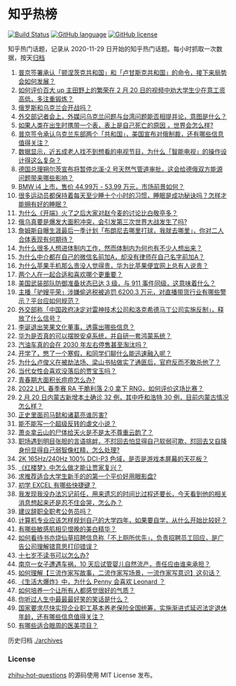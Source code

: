 # 知乎热榜
[![Build Status](https://github.com/ToWeLong/zhihu-hot-questions/workflows/CI/badge.svg)](https://github.com/ToWeLong/zhihu-hot-questions/actions)
[![GitHub language](https://img.shields.io/badge/language-golang-orange.svg)](https://golang.org/)
[![GitHub license](https://img.shields.io/github/license/ToWeLong/zhihu-hot-questions)](https://github.com/ToWeLong/zhihu-hot-questions/blob/main/LICENSE)

知乎热门话题，记录从 2020-11-29 日开始的知乎热门话题。每小时抓取一次数据，按天[归档](./archives)

<!-- BEGIN -->

1. [普京签署承认「顿涅茨克共和国」和「卢甘斯克共和国」的命令，接下来局势会如何发展？](https://www.zhihu.com/question/517959142)
1. [如何评价百大 up 主田野上的繁荣在 2 月 20 日的视频中劝大学生少在意工资高低，多注重锻炼？](https://www.zhihu.com/question/517647211)
1. [俄罗斯和乌克兰会开战吗？](https://www.zhihu.com/question/516197449)
1. [外交部记者会上，外媒问乌克兰问题与台湾问题能否相提并论，意图是什么？](https://www.zhihu.com/question/518075946)
1. [如果人类在出生时携带一个表，表上是自己死亡的原因 ，世界会怎么样?](https://www.zhihu.com/question/517707690)
1. [普京签令承认乌克兰东部两个「共和国」，美国宣布对俄制裁，还有哪些信息值得关注？](https://www.zhihu.com/question/517965302)
1. [数据显示，近五成老人找不到想看的电视节目，为什么「智能电视」的操作设计得这么复杂？](https://www.zhihu.com/question/512485525)
1. [德国总理朔尔茨宣布将暂停北溪-2 号天然气管道审批，这会给德俄双方能源问题带来哪些影响？](https://www.zhihu.com/question/518091462)
1. [BMW i4 上市，售价 44.99万 - 53.99 万元，市场前景如何？](https://www.zhihu.com/question/517993482)
1. [很多运动员都保持着每天至少睡十个小时的习惯，睡眠是成功秘诀吗？怎样才能拥有好的睡眠？](https://www.zhihu.com/question/516894584)
1. [为什么《开端》火了之后大家对赵今麦的讨论比白敬亭多？](https://www.zhihu.com/question/517776174)
1. [俄乌真要是爆发大面积冲突，会引发第三次世界大战发生了吗?](https://www.zhihu.com/question/517928804)
1. [詹姆斯自曝生涯最后一季计划「布朗尼去哪里打球，我就去哪里」，你对二人合体表现有何期待？](https://www.zhihu.com/question/517611113)
1. [为什么很多人想进体制内工作，然而体制内为何也有不少人想出来？](https://www.zhihu.com/question/517613131)
1. [为什么中介都在自己的微信名前加A，却没有律师在自己名字前加A？](https://www.zhihu.com/question/510255828)
1. [为什么苹果手机那么贵没人觉得贵，华为比苹果便宜网上总有人说贵？](https://www.zhihu.com/question/491815561)
1. [两个人在一起合适和喜欢哪个更重要？](https://www.zhihu.com/question/515511526)
1. [美国武装部队防御准备状态已达 3 级，与 911 事件同级，这意味着什么？](https://www.zhihu.com/question/517901354)
1. [主播「驴嫂平荣」涉嫌偷逃税被追罚 6200.3 万元，对直播带货行业有哪些警示？平台应如何规范？](https://www.zhihu.com/question/518053638)
1. [外交部称「中国政府决定对雷神技术公司和洛克希德马丁公司实施反制」，释放了什么信号？](https://www.zhihu.com/question/517837306)
1. [李诞退出笑果文化董事，透露出哪些信息？](https://www.zhihu.com/question/517793438)
1. [华为是否真的可以摆脱安卓系统，并自研一套鸿蒙系统？](https://www.zhihu.com/question/516012835)
1. [汽油车真的会在 2030 年左右停售甚至淘汰吗？](https://www.zhihu.com/question/478452945)
1. [开学了，憋了一个寒假，和同学们聊什么能迅速融入呢？](https://www.zhihu.com/question/518029663)
1. [为什么卢俊义在被劫法场、梁山书帖做实了通匪后，官府反而不敢杀他了？](https://www.zhihu.com/question/514136976)
1. [当代女性会喜欢没落后的贾宝玉吗？](https://www.zhihu.com/question/494211879)
1. [青春期大面积长痘痘怎么办?](https://www.zhihu.com/question/514572662)
1. [2022 LPL 春季赛 RA 干脆利落 2:0 拿下 RNG，如何评价这场比赛？](https://www.zhihu.com/question/518055472)
1. [2 月 20 日内蒙古新增本土确诊 32 例，其中呼和浩特 30 例，目前内蒙古情况怎么样？](https://www.zhihu.com/question/517766142)
1. [正史里面司马懿和诸葛亮谁厉害?](https://www.zhihu.com/question/515845698)
1. [能不能写一个超级反转的虐文小说？](https://www.zhihu.com/question/499747228)
1. [萧炎拿云山的尸体给天火是不是太不尊重云韵了？](https://www.zhihu.com/question/517599952)
1. [职场遇到明目张胆的言语挑衅，不怼回去怕显得自己软弱可欺，怼回去又自降身份显得自己弱智像杠精，怎么处理?](https://www.zhihu.com/question/517224781)
1. [2K 165Hz/240Hz 100% DCI-P3 色域，是否是游戏本屏幕的天花板？](https://www.zhihu.com/question/517305723)
1. [《红楼梦》中怎么做才能让贾家复兴？](https://www.zhihu.com/question/515324019)
1. [求推荐适合大学生新手的的第一个平价好用眼影盘?](https://www.zhihu.com/question/329977151)
1. [初学 EXCEL 有哪些快捷键？](https://www.zhihu.com/question/327536731)
1. [我发现我没办法忘记前任，用来遗忘的时间比过程还要长，今天看到他的相关消息想起来还是忍不住会哭，怎么办？](https://www.zhihu.com/question/517919388)
1. [建议辞职全职考公务员吗？](https://www.zhihu.com/question/514074978)
1. [计算机专业应该怎样规划自己的大学四年，如果要自学，从什么开始比较好？](https://www.zhihu.com/question/471632041)
1. [有哪些敏感肌相见恨晚的美白精华？](https://www.zhihu.com/question/518059453)
1. [如何看待书亦烧仙草招聘信息称「不上厕所优先」，负责招聘员工回应，是广告公司理解错意思打印错误？](https://www.zhihu.com/question/517800663)
1. [十七岁不读书可以怎么办?](https://www.zhihu.com/question/518069033)
1. [南京一女子遭遇车祸，10 天后试管婴儿自然流产，责任应由谁来承担？](https://www.zhihu.com/question/517770995)
1. [如何理解【三流作家写故事，二流作家写场景，一流作家写意识】这句话？](https://www.zhihu.com/question/265304383)
1. [《生活大爆炸》中，为什么 Penny 会喜欢 Leonard ？](https://www.zhihu.com/question/30852667)
1. [如何培养一个让所有人都感觉很好的气质？](https://www.zhihu.com/question/428913737)
1. [你听过人生中最最最好笑的笑话是什么？](https://www.zhihu.com/question/495851169)
1. [国家要求尽快实现企业职工基本养老保险全国统筹，实施渐进式延迟法定退休年龄，还有哪些信息值得关注？](https://www.zhihu.com/question/517854378)
1. [有哪些适合眼周的医美项目？](https://www.zhihu.com/question/513466239)

<!-- END -->

历史归档 [./archives](./archives)


### License
[zhihu-hot-questions](https://github.com/towelong/zhihu-hot-questions) 的源码使用 MIT License 发布。